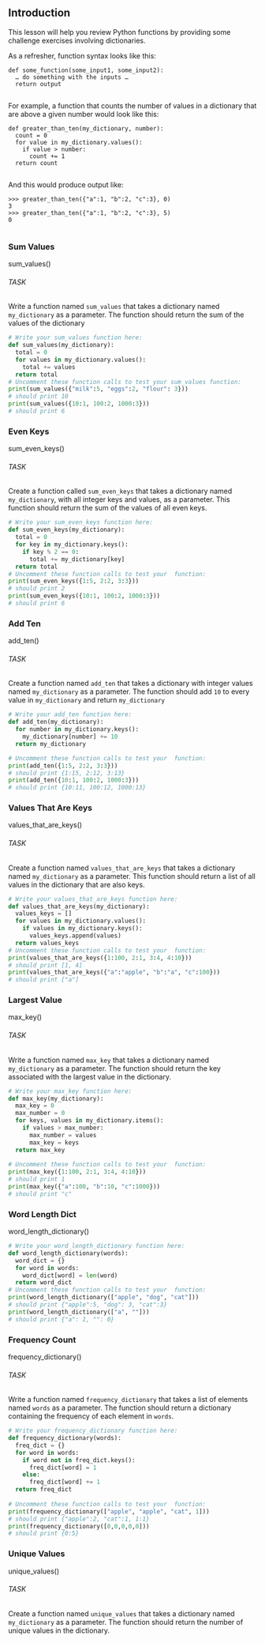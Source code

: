 ## Introduction

<div class="theme__22QeW-d-YRjfwg7z9oiZH_"><p>This lesson will help you review Python functions by providing some challenge exercises involving dictionaries.</p>
<p>As a refresher, function syntax looks like this:</p>
<pre><code class="lang-py"><span language="py" class="CodeBlock__3-kebd7REMI5aXkez6K-B wrap__yxnEyEmMpigk6-3_Wvbzo defaults__1l9bk0Z91YqvzRByZKNgHF cc__1zsV8w8Rj_vs2ayVLJ-2x undefined" data-reactroot=""><div class="CodeMirror"><span class="cm-keyword">def</span> <span class="cm-def">some_function</span>(<span class="cm-variable">some_input1</span>,<!-- --> <span class="cm-variable">some_input2</span>)<!-- -->:<!-- -->
<!-- -->  <span class="cm-variable">…</span> <span class="cm-variable">do</span> <span class="cm-variable">something</span> <span class="cm-keyword">with</span> <span class="cm-variable">the</span> <span class="cm-variable">inputs</span> <span class="cm-variable">…</span>
<!-- -->  <span class="cm-keyword">return</span> <span class="cm-variable">output</span></div></span>
</code></pre>
<p>For example, a function that counts the number of values in a dictionary that are above a given number would look like this:</p>
<pre><code class="lang-py"><span language="py" class="CodeBlock__3-kebd7REMI5aXkez6K-B wrap__yxnEyEmMpigk6-3_Wvbzo defaults__1l9bk0Z91YqvzRByZKNgHF cc__1zsV8w8Rj_vs2ayVLJ-2x undefined" data-reactroot=""><div class="CodeMirror"><span class="cm-keyword">def</span> <span class="cm-def">greater_than_ten</span>(<span class="cm-variable">my_dictionary</span>,<!-- --> <span class="cm-variable">number</span>)<!-- -->:<!-- -->
<!-- -->  <span class="cm-variable">count</span> <span class="cm-operator">=</span> <span class="cm-number">0</span>
<!-- -->  <span class="cm-keyword">for</span> <span class="cm-variable">value</span> <span class="cm-keyword">in</span> <span class="cm-variable">my_dictionary</span>.<span class="cm-property">values</span>(<!-- -->)<!-- -->:<!-- -->
<!-- -->    <span class="cm-keyword">if</span> <span class="cm-variable">value</span> <span class="cm-operator">&gt;</span> <span class="cm-variable">number</span>:<!-- -->
<!-- -->      <span class="cm-variable">count</span> <span class="cm-operator">+=</span> <span class="cm-number">1</span>
<!-- -->  <span class="cm-keyword">return</span> <span class="cm-variable">count</span></div></span>
</code></pre>
<p>And this would produce output like:</p>
<pre><code><span class="CodeBlock__3-kebd7REMI5aXkez6K-B wrap__yxnEyEmMpigk6-3_Wvbzo defaults__1l9bk0Z91YqvzRByZKNgHF cc__1zsV8w8Rj_vs2ayVLJ-2x undefined" data-reactroot=""><div class="CodeMirror">&gt;&gt;&gt; greater_than_ten({"a":1, "b":2, "c":3}, 0)<!-- -->
<!-- -->3<!-- -->
<!-- -->&gt;&gt;&gt; greater_than_ten({"a":1, "b":2, "c":3}, 5)<!-- -->
<!-- -->0</div></span>
</code></pre></div>

### Sum Values
sum_values()

###### TASK
<p>Write a function named <code>sum_values</code> that takes a dictionary named <code>my_dictionary</code> as a parameter. The function should return the sum of the values of the dictionary</p>

```python 
# Write your sum_values function here:
def sum_values(my_dictionary):
  total = 0
  for values in my_dictionary.values():
    total += values
  return total
# Uncomment these function calls to test your sum_values function:
print(sum_values({"milk":5, "eggs":2, "flour": 3}))
# should print 10
print(sum_values({10:1, 100:2, 1000:3}))
# should print 6
```

### Even Keys
sum_even_keys()

###### TASK
<p>Create a function called <code>sum_even_keys</code> that takes a dictionary named <code>my_dictionary</code>, with all integer keys and values, as a parameter. This function should return the sum of the values of all even keys.</p>

```python 
# Write your sum_even_keys function here:
def sum_even_keys(my_dictionary):
  total = 0
  for key in my_dictionary.keys():
    if key % 2 == 0:
      total += my_dictionary[key]
  return total
# Uncomment these function calls to test your  function:
print(sum_even_keys({1:5, 2:2, 3:3}))
# should print 2
print(sum_even_keys({10:1, 100:2, 1000:3}))
# should print 6
```

### Add Ten
add_ten()

###### TASK
<p>Create a function named <code>add_ten</code> that takes a dictionary with integer values named <code>my_dictionary</code> as a parameter. The function should add <code>10</code> to every value in <code>my_dictionary</code> and return <code>my_dictionary</code></p>

```python 
# Write your add_ten function here:
def add_ten(my_dictionary):
  for number in my_dictionary.keys():
    my_dictionary[number] += 10
  return my_dictionary

# Uncomment these function calls to test your  function:
print(add_ten({1:5, 2:2, 3:3}))
# should print {1:15, 2:12, 3:13}
print(add_ten({10:1, 100:2, 1000:3}))
# should print {10:11, 100:12, 1000:13}
```

### Values That Are Keys 
values_that_are_keys()

###### TASK
<p>Create a function named <code>values_that_are_keys</code> that takes a dictionary named <code>my_dictionary</code> as a parameter. This function should return a list of all values in the dictionary that are also keys.</p>

```python 
# Write your values_that_are_keys function here:
def values_that_are_keys(my_dictionary):
  values_keys = []
  for values in my_dictionary.values():
    if values in my_dictionary.keys():
      values_keys.append(values)
  return values_keys
# Uncomment these function calls to test your  function:
print(values_that_are_keys({1:100, 2:1, 3:4, 4:10}))
# should print [1, 4]
print(values_that_are_keys({"a":"apple", "b":"a", "c":100}))
# should print ["a"]
```

### Largest Value
max_key()

###### TASK
<p>Write a function named <code>max_key</code> that takes a dictionary named <code>my_dictionary</code> as a parameter. The function should return the key associated with the largest value in the dictionary.</p>

```python
# Write your max_key function here:
def max_key(my_dictionary):
  max_key = 0
  max_number = 0 
  for keys, values in my_dictionary.items():
    if values > max_number:
      max_number = values
      max_key = keys
  return max_key
      
# Uncomment these function calls to test your  function:
print(max_key({1:100, 2:1, 3:4, 4:10}))
# should print 1
print(max_key({"a":100, "b":10, "c":1000}))
# should print "c"
```

### Word Length Dict
word_length_dictionary()

```python
# Write your word_length_dictionary function here:
def word_length_dictionary(words):
  word_dict = {}
  for word in words:
    word_dict[word] = len(word)
  return word_dict
# Uncomment these function calls to test your  function:
print(word_length_dictionary(["apple", "dog", "cat"]))
# should print {"apple":5, "dog": 3, "cat":3}
print(word_length_dictionary(["a", ""]))
# should print {"a": 1, "": 0}
```

### Frequency Count
frequency_dictionary()

###### TASK
<p>Write a function named <code>frequency_dictionary</code> that takes a list of elements named <code>words</code> as a parameter. The function should return a dictionary containing the frequency of each element in <code>words</code>.</p>

```python
# Write your frequency_dictionary function here:
def frequency_dictionary(words):
  freq_dict = {}
  for word in words:
    if word not in freq_dict.keys():
      freq_dict[word] = 1
    else:
      freq_dict[word] += 1
  return freq_dict
      
# Uncomment these function calls to test your  function:
print(frequency_dictionary(["apple", "apple", "cat", 1]))
# should print {"apple":2, "cat":1, 1:1}
print(frequency_dictionary([0,0,0,0,0]))
# should print {0:5}
```

### Unique Values
unique_values()

###### TASK
<div class="theme__22QeW-d-YRjfwg7z9oiZH_"><p>Create a function named <code>unique_values</code> that takes a dictionary named <code>my_dictionary</code> as a parameter. The function should return the number of unique values in the dictionary.</p>
</div>

```python 

```
